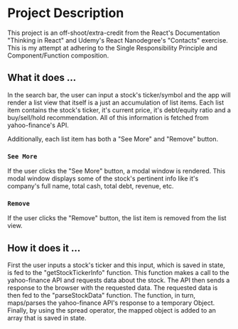 # Project Description

This project is an off-shoot/extra-credit from the React's Documentation "Thinking in React" and Udemy's React Nanodegree's "Contacts" exercise. This is my attempt at adhering to the Single Responsibility Principle and Component/Function composition. 

## What it does ... 

In the search bar, the user can input a stock's ticker/symbol and the app will render a list view that itself is a just an accumulation of list items. Each list item contains the stock's ticker, it's current price, it's debt/equity ratio and a buy/sell/hold recommendation. All of this information is fetched from yahoo-finance's API. 

Additionally, each list item has both a "See More" and "Remove" button. 

### `See More`

If the user clicks the "See More" button, a modal window is rendered. This modal window displays some of the stock's pertinent info like it's company's full name, total cash, total debt, revenue, etc. 


### `Remove`

If the user clicks the "Remove" button, the list item is removed from the list view. 

## How it does it ... 

First the user inputs a stock's ticker and this input, which is saved in state, is fed to the "getStockTickerInfo" function. This function makes a call to the yahoo-finance API and requests data about the stock. The API then sends a response to the browser with the requested data. The requested data is then fed to the "parseStockData" function. The function, in turn, maps/parses the yahoo-finance API's response to a temporary Object. Finally, by using the spread operator, the mapped object is added to an array that is saved in state. 